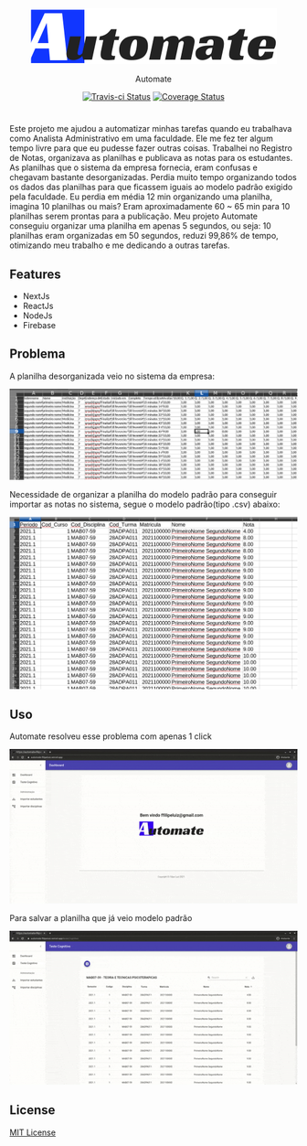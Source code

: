 <p align="center"><img src="./public/logomarca.png"></p>

<p align="center">Automate</p>

<p align="center">
  <a href="https://travis-ci.com/filipeluiz/automate"><img src="https://travis-ci.com/filipeluiz/automate.svg?branch=main" alt='Travis-ci Status' /></a>
  <a href='https://coveralls.io/github/filipeluiz/automate?branch=main'><img src='https://coveralls.io/repos/github/filipeluiz/automate/badge.svg?branch=main' alt='Coverage Status' /></a>
</p>

#

<p>
Este projeto me ajudou a automatizar minhas tarefas quando eu trabalhava como Analista Administrativo em uma faculdade. Ele me fez ter algum tempo livre para que eu pudesse fazer outras coisas. 
Trabalhei no Registro de Notas, organizava as planilhas e publicava as notas para os estudantes. As planilhas que o sistema da empresa fornecia, eram confusas e chegavam bastante desorganizadas. Perdia muito tempo organizando todos os dados das planilhas para que ficassem iguais ao modelo padrão exigido pela faculdade. Eu perdia em média 12 min organizando uma planilha, imagina 10 planilhas ou mais? 
Eram aproximadamente 60 ~ 65 min para 10 planilhas serem prontas para a publicação. Meu projeto Automate conseguiu organizar uma planilha em apenas 5 segundos, ou seja: 
10 planilhas eram organizadas em 50 segundos, reduzi 99,86% de tempo, otimizando meu trabalho e me dedicando a outras tarefas. 
</p>

## Features

- NextJs
- ReactJs
- NodeJs
- Firebase

## Problema

A planilha desorganizada veio no sistema da empresa:

<img src="./public/Readme.img/planilha.png">

Necessidade de organizar a planilha do modelo padrão para conseguir importar as notas no sistema, segue o modelo padrão(tipo .csv) abaixo:

<img src="./public/Readme.img/ModeloPadrao.png">

## Uso

Automate resolveu esse problema com apenas 1 click

<img src="./public/Readme.img/Import.gif">

Para salvar a planilha que já veio modelo padrão

<img src="./public/Readme.img/export.gif">

## License

[MIT License](./LICENSE)